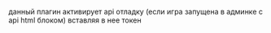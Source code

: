 данный плагин активирует api отладку (если игра запущена в админке с api html блоком) вставляя в нее токен